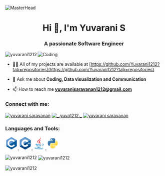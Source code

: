 ![MasterHead](https://media.istockphoto.com/id/636526232/vector/software-engineering-banner-and-icons.jpg?s=170667a&w=0&k=20&c=l2guNn4wqKHIYoM0nLJyeYX8WMlrDYmStypGtTgVVTQ=)
<h1 align="center">Hi 👋, I'm Yuvarani S</h1>
<h3 align="center">A passionate Software Engineer</h3>
<img align="right" alt="Coding" width="400" src="https://user-images.githubusercontent.com/125878564/258871853-20e24ac8-354d-4ec0-8f25-ef158aec9420.gif">

<p align="left"> <img src="https://komarev.com/ghpvc/?username=yuvarani1212&label=Profile%20views&color=0e75b6&style=flat" alt="yuvarani1212" /> </p>

- 👨‍💻 All of my projects are available at [https://github.com/Yuvarani1212?tab=repositories](https://github.com/Yuvarani1212?tab=repositories)

- 💬 Ask me about **Coding, Data visualization and Communication**

- 📫 How to reach me **yuvaranisaravanan1212@gmail.com**

<h3 align="left">Connect with me:</h3>
<p align="left">
<a href="https://linkedin.com/in/yuvarani saravanan" target="blank"><img align="center" src="https://raw.githubusercontent.com/rahuldkjain/github-profile-readme-generator/master/src/images/icons/Social/linked-in-alt.svg" alt="yuvarani saravanan" height="30" width="40" /></a>
<a href="https://instagram.com/_.yuva1212._" target="blank"><img align="center" src="https://raw.githubusercontent.com/rahuldkjain/github-profile-readme-generator/master/src/images/icons/Social/instagram.svg" alt="_.yuva1212._" height="30" width="40" /></a>
<a href="https://www.hackerrank.com/yuvarani saravanan" target="blank"><img align="center" src="https://raw.githubusercontent.com/rahuldkjain/github-profile-readme-generator/master/src/images/icons/Social/hackerrank.svg" alt="yuvarani saravanan" height="30" width="40" /></a>
</p>

<h3 align="left">Languages and Tools:</h3>
<p align="left"> <a href="https://www.cprogramming.com/" target="_blank" rel="noreferrer"> <img src="https://raw.githubusercontent.com/devicons/devicon/master/icons/c/c-original.svg" alt="c" width="40" height="40"/> </a> <a href="https://www.w3schools.com/cpp/" target="_blank" rel="noreferrer"> <img src="https://raw.githubusercontent.com/devicons/devicon/master/icons/cplusplus/cplusplus-original.svg" alt="cplusplus" width="40" height="40"/> </a> <a href="https://www.java.com" target="_blank" rel="noreferrer"> <img src="https://raw.githubusercontent.com/devicons/devicon/master/icons/java/java-original.svg" alt="java" width="40" height="40"/> </a> <a href="https://www.python.org" target="_blank" rel="noreferrer"> <img src="https://raw.githubusercontent.com/devicons/devicon/master/icons/python/python-original.svg" alt="python" width="40" height="40"/> </a> </p>

<p><img align="left" src="https://github-readme-stats.vercel.app/api/top-langs?username=yuvarani1212&show_icons=true&locale=en&layout=compact" alt="yuvarani1212" /></p>

<p>&nbsp;<img align="center" src="https://github-readme-stats.vercel.app/api?username=yuvarani1212&show_icons=true&locale=en" alt="yuvarani1212" /></p>

<p><img align="center" src="https://github-readme-streak-stats.herokuapp.com/?user=yuvarani1212&" alt="yuvarani1212" /></p>

<!--
**Yuvarani1212/Yuvarani1212** is a ✨ _special_ ✨ repository because its `README.md` (this file) appears on your GitHub profile.

Here are some ideas to get you started:

- 🔭 I’m currently working on ...
- 🌱 I’m currently learning ...
- 👯 I’m looking to collaborate on ...
- 🤔 I’m looking for help with ...
- 💬 Ask me about ...
- 📫 How to reach me: ...
- 😄 Pronouns: ...
- ⚡ Fun fact: ...
-->
